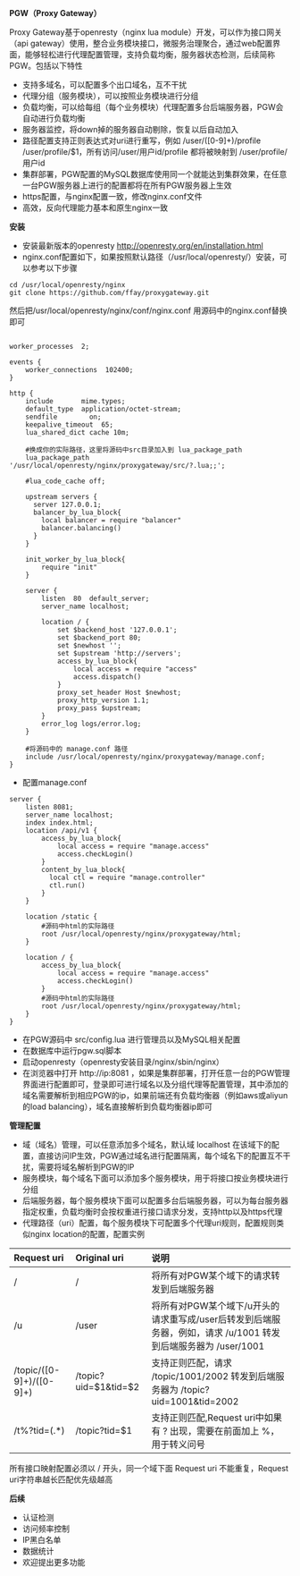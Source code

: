 
**PGW（Proxy Gateway）**

Proxy Gateway基于openresty（nginx lua module）开发，可以作为接口网关（api gateway）使用，整合业务模块接口，微服务治理聚合，通过web配置界面，能够轻松进行代理配置管理，支持负载均衡，服务器状态检测，后续简称PGW。包括以下特性

- 支持多域名，可以配置多个出口域名，互不干扰
- 代理分组（服务模块），可以按照业务模块进行分组
- 负载均衡，可以给每组（每个业务模块）代理配置多台后端服务器，PGW会自动进行负载均衡
- 服务器监控，将down掉的服务器自动剔除，恢复以后自动加入
- 路径配置支持正则表达式对uri进行重写，例如 /user/([0-9]+)/profile   /user/profile/$1，所有访问/user/用户id/profile 都将被映射到 /user/profile/用户id
- 集群部署，PGW配置的MySQL数据库使用同一个就能达到集群效果，在任意一台PGW服务器上进行的配置都将在所有PGW服务器上生效
- https配置，与nginx配置一致，修改nginx.conf文件
- 高效，反向代理能力基本和原生nginx一致

**安装**

- 安装最新版本的openresty http://openresty.org/en/installation.html
- nginx.conf配置如下，如果按照默认路径（/usr/local/openresty/）安装，可以参考以下步骤

```shell
cd /usr/local/openresty/nginx
git clone https://github.com/ffay/proxygateway.git
```

然后把/usr/local/openresty/nginx/conf/nginx.conf 用源码中的nginx.conf替换即可
    

```nginx

worker_processes  2;

events {
    worker_connections  102400;
}

http {
    include       mime.types;
    default_type  application/octet-stream;
    sendfile        on;
    keepalive_timeout  65;
    lua_shared_dict cache 10m;

    #换成你的实际路径，这里将源码中src目录加入到 lua_package_path
    lua_package_path '/usr/local/openresty/nginx/proxygateway/src/?.lua;;';

    #lua_code_cache off;

    upstream servers {
      server 127.0.0.1;
      balancer_by_lua_block{
        local balancer = require "balancer"
        balancer.balancing()
      }
    }

    init_worker_by_lua_block{
        require "init"
    }

    server {
        listen  80  default_server;
        server_name localhost;

        location / {
            set $backend_host '127.0.0.1';
            set $backend_port 80;
            set $newhost '';
            set $upstream 'http://servers';
            access_by_lua_block{
                local access = require "access"
                access.dispatch()
            }
            proxy_set_header Host $newhost;
            proxy_http_version 1.1;
            proxy_pass $upstream;
        }
        error_log logs/error.log;
    }

    #将源码中的 manage.conf 路径
    include /usr/local/openresty/nginx/proxygateway/manage.conf;
}
```

- 配置manage.conf

```
server {
    listen 8081;
    server_name localhost;
    index index.html;
    location /api/v1 {
        access_by_lua_block{
            local access = require "manage.access"
            access.checkLogin()
        }
        content_by_lua_block{
          local ctl = require "manage.controller"
          ctl.run()
        }
    }

    location /static {
        #源码中html的实际路径
        root /usr/local/openresty/nginx/proxygateway/html;
    }

    location / {
        access_by_lua_block{
            local access = require "manage.access"
            access.checkLogin()
        }
        #源码中html的实际路径
        root /usr/local/openresty/nginx/proxygateway/html;
    }
}
```

- 在PGW源码中  src/config.lua 进行管理员以及MySQL相关配置
- 在数据库中运行pgw.sql脚本
- 启动openresty（openresty安装目录/nginx/sbin/nginx）
- 在浏览器中打开 http://ip:8081 ，如果是集群部署，打开任意一台的PGW管理界面进行配置即可，登录即可进行域名以及分组代理等配置管理，其中添加的域名需要解析到相应PGW的ip，如果前端还有负载均衡器（例如aws或aliyun的load balancing），域名直接解析到负载均衡器ip即可

**管理配置**
- 域（域名）管理，可以任意添加多个域名，默认域 localhost 在该域下的配置，直接访问IP生效，PGW通过域名进行配置隔离，每个域名下的配置互不干扰，需要将域名解析到PGW的IP
- 服务模块，每个域名下面可以添加多个服务模块，用于将接口按业务模块进行分组
- 后端服务器，每个服务模块下面可以配置多台后端服务器，可以为每台服务器指定权重，负载均衡时会按权重进行接口请求分发，支持http以及https代理
- 代理路径（uri）配置，每个服务模块下可配置多个代理uri规则，配置规则类似nginx location的配置，配置实例

|Request uri|Original uri|说明|
|:----    |:---|:----- |
|/ |/  |将所有对PGW某个域下的请求转发到后端服务器 |
|/u |/user  |将所有对PGW某个域下/u开头的请求重写成/user后转发到后端服务器，例如，请求 /u/1001 转发到后端服务器为 /user/1001 |
|/topic/([0-9]+)/([0-9]+)     |/topic?uid=$1&tid=$2  |支持正则匹配，请求 /topic/1001/2002 转发到后端服务器为  /topic?uid=1001&tid=2002  |
|/t%?tid=(.*)    |/topic?tid=$1  |支持正则匹配,Request uri中如果有 ? 出现，需要在前面加上 %，用于转义问号 |

所有接口映射配置必须以 / 开头，同一个域下面 Request uri 不能重复，Request uri字符串越长匹配优先级越高

**后续**

- 认证检测
- 访问频率控制
- IP黑白名单
- 数据统计
- 欢迎提出更多功能


